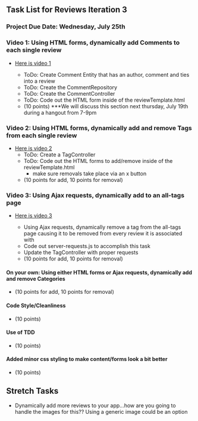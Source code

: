 ## Task List for Reviews Iteration 3

### Project Due Date: Wednesday, July 25th

### Video 1: Using HTML forms, dynamically add Comments to each single review
- [Here is video 1](https://youtu.be/zHUIy6QNn4Q)
	- ToDo: Create Comment Entity that has an author, comment and ties into a review
	- ToDo: Create the CommentRepository
	- ToDo: Create the CommentController
	- ToDo: Code out the HTML form inside of the reviewTemplate.html

	* (10 points)   ***We will discuss this section next thursday, July 19th during a hangout from 7-9pm

### Video 2: Using HTML forms, dynamically add and remove Tags from each single review
- [Here is video 2](https://youtu.be/X_OAUhbqauk)
	- ToDo: Create a TagController
	- ToDo: Code out the HTML forms to add/remove inside of the reviewTemplate.html
		- make sure removals take place via an x button
	* (10 points for add, 10 points for removal)

### Video 3: Using Ajax requests, dynamically add to an all-tags page
- [Here is video 3](https://youtu.be/KCxp74Et7T0)
	- Using Ajax requests, dynamically remove a tag from the all-tags page causing it to be removed from every review it is associated with 
	- Code out server-requests.js to accomplish this task
	- Update the TagController with proper requests

 	* (10 points for add, 10 points for removal)

#### On your own: Using either HTML forms or Ajax requests, dynamically add and remove Categories
  * (10 points for add, 10 points for removal)
  
#### Code Style/Cleanliness
  * (10 points)
 
#### Use of TDD
  * (10 points)

#### Added minor css styling to make content/forms look a bit better
  * (10 points)

## Stretch Tasks
- Dynamically add more reviews to your app...how are you going to handle the images for this?? Using a generic image could be an option 
